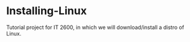 # Installing-Linux

Tutorial project for IT 2600, in which we will download/install a distro of Linux.
